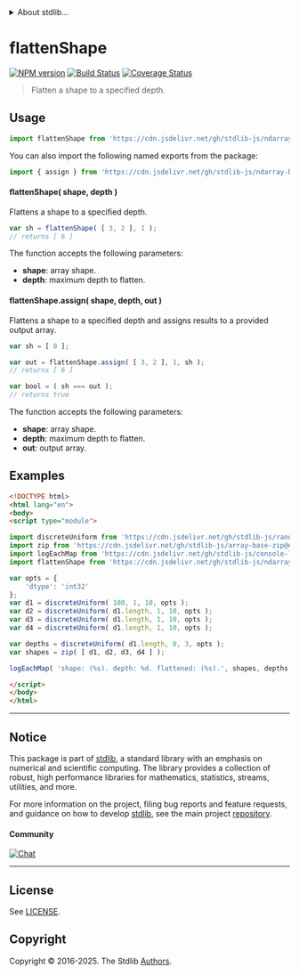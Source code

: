 <!--

@license Apache-2.0

Copyright (c) 2025 The Stdlib Authors.

Licensed under the Apache License, Version 2.0 (the "License");
you may not use this file except in compliance with the License.
You may obtain a copy of the License at

   http://www.apache.org/licenses/LICENSE-2.0

Unless required by applicable law or agreed to in writing, software
distributed under the License is distributed on an "AS IS" BASIS,
WITHOUT WARRANTIES OR CONDITIONS OF ANY KIND, either express or implied.
See the License for the specific language governing permissions and
limitations under the License.

-->


<details>
  <summary>
    About stdlib...
  </summary>
  <p>We believe in a future in which the web is a preferred environment for numerical computation. To help realize this future, we've built stdlib. stdlib is a standard library, with an emphasis on numerical and scientific computation, written in JavaScript (and C) for execution in browsers and in Node.js.</p>
  <p>The library is fully decomposable, being architected in such a way that you can swap out and mix and match APIs and functionality to cater to your exact preferences and use cases.</p>
  <p>When you use stdlib, you can be absolutely certain that you are using the most thorough, rigorous, well-written, studied, documented, tested, measured, and high-quality code out there.</p>
  <p>To join us in bringing numerical computing to the web, get started by checking us out on <a href="https://github.com/stdlib-js/stdlib">GitHub</a>, and please consider <a href="https://opencollective.com/stdlib">financially supporting stdlib</a>. We greatly appreciate your continued support!</p>
</details>

# flattenShape

[![NPM version][npm-image]][npm-url] [![Build Status][test-image]][test-url] [![Coverage Status][coverage-image]][coverage-url] <!-- [![dependencies][dependencies-image]][dependencies-url] -->

> Flatten a shape to a specified depth.

<!-- Section to include introductory text. Make sure to keep an empty line after the intro `section` element and another before the `/section` close. -->

<section class="intro">

</section>

<!-- /.intro -->

<!-- Package usage documentation. -->



<section class="usage">

## Usage

```javascript
import flattenShape from 'https://cdn.jsdelivr.net/gh/stdlib-js/ndarray-base-flatten-shape@esm/index.mjs';
```

You can also import the following named exports from the package:

```javascript
import { assign } from 'https://cdn.jsdelivr.net/gh/stdlib-js/ndarray-base-flatten-shape@esm/index.mjs';
```

#### flattenShape( shape, depth )

Flattens a shape to a specified depth.

```javascript
var sh = flattenShape( [ 3, 2 ], 1 );
// returns [ 6 ]
```

The function accepts the following parameters:

-   **shape**: array shape.
-   **depth**: maximum depth to flatten.

#### flattenShape.assign( shape, depth, out )

Flattens a shape to a specified depth and assigns results to a provided output array.

```javascript
var sh = [ 0 ];

var out = flattenShape.assign( [ 3, 2 ], 1, sh );
// returns [ 6 ]

var bool = ( sh === out );
// returns true
```

The function accepts the following parameters:

-   **shape**: array shape.
-   **depth**: maximum depth to flatten.
-   **out**: output array.

</section>

<!-- /.usage -->

<!-- Package usage notes. Make sure to keep an empty line after the `section` element and another before the `/section` close. -->

<section class="notes">

</section>

<!-- /.notes -->

<!-- Package usage examples. -->

<section class="examples">

## Examples

<!-- eslint no-undef: "error" -->

```html
<!DOCTYPE html>
<html lang="en">
<body>
<script type="module">

import discreteUniform from 'https://cdn.jsdelivr.net/gh/stdlib-js/random-array-discrete-uniform@esm/index.mjs';
import zip from 'https://cdn.jsdelivr.net/gh/stdlib-js/array-base-zip@esm/index.mjs';
import logEachMap from 'https://cdn.jsdelivr.net/gh/stdlib-js/console-log-each-map@esm/index.mjs';
import flattenShape from 'https://cdn.jsdelivr.net/gh/stdlib-js/ndarray-base-flatten-shape@esm/index.mjs';

var opts = {
    'dtype': 'int32'
};
var d1 = discreteUniform( 100, 1, 10, opts );
var d2 = discreteUniform( d1.length, 1, 10, opts );
var d3 = discreteUniform( d1.length, 1, 10, opts );
var d4 = discreteUniform( d1.length, 1, 10, opts );

var depths = discreteUniform( d1.length, 0, 3, opts );
var shapes = zip( [ d1, d2, d3, d4 ] );

logEachMap( 'shape: (%s). depth: %d. flattened: (%s).', shapes, depths, flattenShape );

</script>
</body>
</html>
```

</section>

<!-- /.examples -->

<!-- C interface documentation. -->



<!-- Section to include cited references. If references are included, add a horizontal rule *before* the section. Make sure to keep an empty line after the `section` element and another before the `/section` close. -->

<section class="references">

</section>

<!-- /.references -->

<!-- Section for related `stdlib` packages. Do not manually edit this section, as it is automatically populated. -->

<section class="related">

</section>

<!-- /.related -->

<!-- Section for all links. Make sure to keep an empty line after the `section` element and another before the `/section` close. -->


<section class="main-repo" >

* * *

## Notice

This package is part of [stdlib][stdlib], a standard library with an emphasis on numerical and scientific computing. The library provides a collection of robust, high performance libraries for mathematics, statistics, streams, utilities, and more.

For more information on the project, filing bug reports and feature requests, and guidance on how to develop [stdlib][stdlib], see the main project [repository][stdlib].

#### Community

[![Chat][chat-image]][chat-url]

---

## License

See [LICENSE][stdlib-license].


## Copyright

Copyright &copy; 2016-2025. The Stdlib [Authors][stdlib-authors].

</section>

<!-- /.stdlib -->

<!-- Section for all links. Make sure to keep an empty line after the `section` element and another before the `/section` close. -->

<section class="links">

[npm-image]: http://img.shields.io/npm/v/@stdlib/ndarray-base-flatten-shape.svg
[npm-url]: https://npmjs.org/package/@stdlib/ndarray-base-flatten-shape

[test-image]: https://github.com/stdlib-js/ndarray-base-flatten-shape/actions/workflows/test.yml/badge.svg?branch=main
[test-url]: https://github.com/stdlib-js/ndarray-base-flatten-shape/actions/workflows/test.yml?query=branch:main

[coverage-image]: https://img.shields.io/codecov/c/github/stdlib-js/ndarray-base-flatten-shape/main.svg
[coverage-url]: https://codecov.io/github/stdlib-js/ndarray-base-flatten-shape?branch=main

<!--

[dependencies-image]: https://img.shields.io/david/stdlib-js/ndarray-base-flatten-shape.svg
[dependencies-url]: https://david-dm.org/stdlib-js/ndarray-base-flatten-shape/main

-->

[chat-image]: https://img.shields.io/gitter/room/stdlib-js/stdlib.svg
[chat-url]: https://app.gitter.im/#/room/#stdlib-js_stdlib:gitter.im

[stdlib]: https://github.com/stdlib-js/stdlib

[stdlib-authors]: https://github.com/stdlib-js/stdlib/graphs/contributors

[umd]: https://github.com/umdjs/umd
[es-module]: https://developer.mozilla.org/en-US/docs/Web/JavaScript/Guide/Modules

[deno-url]: https://github.com/stdlib-js/ndarray-base-flatten-shape/tree/deno
[deno-readme]: https://github.com/stdlib-js/ndarray-base-flatten-shape/blob/deno/README.md
[umd-url]: https://github.com/stdlib-js/ndarray-base-flatten-shape/tree/umd
[umd-readme]: https://github.com/stdlib-js/ndarray-base-flatten-shape/blob/umd/README.md
[esm-url]: https://github.com/stdlib-js/ndarray-base-flatten-shape/tree/esm
[esm-readme]: https://github.com/stdlib-js/ndarray-base-flatten-shape/blob/esm/README.md
[branches-url]: https://github.com/stdlib-js/ndarray-base-flatten-shape/blob/main/branches.md

[stdlib-license]: https://raw.githubusercontent.com/stdlib-js/ndarray-base-flatten-shape/main/LICENSE

</section>

<!-- /.links -->
